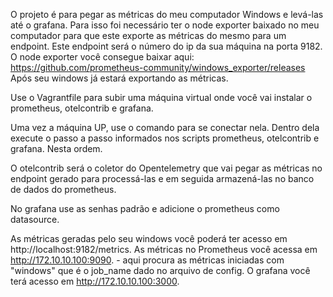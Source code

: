 O projeto é para pegar as métricas do meu computador Windows e levá-las até o grafana. Para isso foi necessário ter o node exporter baixado no meu computador para que este exporte as métricas do mesmo para um endpoint. 
Este endpoint será o número do ip da sua máquina na porta 9182. O node exporter você consegue baixar aqui: https://github.com/prometheus-community/windows_exporter/releases
Após seu windows já estará exportando as métricas.

Use o Vagrantfile para subir uma máquina virtual onde você vai instalar o prometheus, otelcontrib e grafana.

Uma vez a máquina UP, use o comando <vangrant ssh> para se conectar nela. Dentro dela execute o passo a passo informados nos scripts prometheus, otelcontrib e grafana. Nesta ordem.

O otelcontrib será o coletor do Opentelemetry que vai pegar as métricas no endpoint gerado para processá-las e em seguida armazená-las no banco de dados do prometheus.

No grafana use as senhas padrão e adicione o prometheus como datasource.

As métricas geradas pelo seu windows você poderá ter acesso em http://localhost:9182/metrics.
As métricas no Prometheus você acessa em http://172.10.10.100:9090. - aqui procura as métricas iniciadas com "windows" que é o job_name dado no arquivo de config.
O grafana você terá acesso em http://172.10.10.100:3000.



